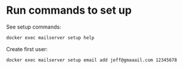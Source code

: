 # Run commands to set up

See setup commands:

```sh
docker exec mailserver setup help
```

Create first user:

```sh
docker exec mailserver setup email add jeff@gmaaail.com 12345678
```
